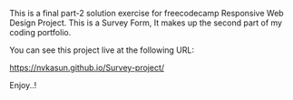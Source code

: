 This is a final part-2 solution exercise for freecodecamp Responsive Web Design Project. 
This is a Survey Form, It makes up the second part of my coding portfolio.

You can see this project live at the following URL:

https://nvkasun.github.io/Survey-project/

Enjoy..!